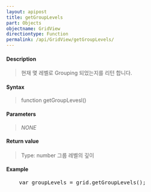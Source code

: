 ```yaml
---
layout: apipost
title: getGroupLevels
part: Objects
objectname: GridView
directiontype: Function
permalink: /api/GridView/getGroupLevels/
---
```



#### Description

> 현재 몇 레벨로 Grouping 되었는지를 리턴 합니다. 

#### Syntax

> function getGroupLevesl()

#### Parameters

> *NONE*

#### Return value

> Type: number
> 그룹 레벨의 깊이

#### Example

<pre class="prettyprint">
    var groupLevels = grid.getGroupLevels();
</pre>



